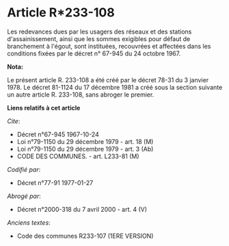 # Article R*233-108

Les redevances dues par les usagers des réseaux et des stations d'assainissement, ainsi que les sommes exigibles pour défaut
de branchement à l'égout, sont instituées, recouvrées et affectées dans les conditions fixées par le décret n° 67-945 du 24
octobre 1967.

**Nota:**

Le présent article R. 233-108 a été créé par le décret 78-31 du 3 janvier 1978. Le décret 81-1124 du 17 décembre 1981 a créé
sous la section suivante un autre article R. 233-108, sans abroger le premier.

**Liens relatifs à cet article**

_Cite_:

  - Décret n°67-945 1967-10-24
  - Loi n°79-1150 du 29 décembre 1979 - art. 18 (M)
  - Loi n°79-1150 du 29 décembre 1979 - art. 3 (Ab)
  - CODE DES COMMUNES. - art. L233-81 (M)

_Codifié par_:

  - Décret n°77-91 1977-01-27

_Abrogé par_:

  - Décret n°2000-318 du 7 avril 2000 - art. 4 (V)

_Anciens textes_:

  - Code des communes R233-107 (1ERE VERSION)

